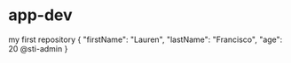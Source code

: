 # app-dev
my first repository
{
  "firstName": "Lauren",
  "lastName": "Francisco",
  "age": 20
  @sti-admin
}
